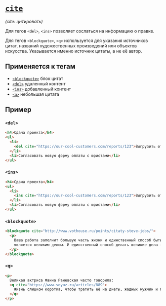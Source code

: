 # [`cite`](../index.md)

_(cite: цитировать)_

Для тегов `<del>`, `<ins>` позволяет сослаться на информацию о правке.

Для тегов `<blockquote>`, `<q>` используется для указания источников цитат, названий художественных произведений или объектов искусства. Указывается именно источник цитаты, а не её автор.

## Применяется к тегам

- [`<blockquote>`](../Tags/blockquote.md) блок цитат
- [`<del>`](../Tags/del.md) удаленный контент
- [`<ins>`](../Tags/ins.md) добавленный контент
- [`<q>`](../Tags/q.md) небольшая цитата

## Пример

### `<del>`

```html
<h4>Сдача проекта</h4>
<ul>
  <li>
    <del cite="https://our-cool-customers.com/reports/123">Выгрузить отчёт в сервис заказчика</del>
  </li>
  <li>Согласовать новую форму оплаты с юристами</li>
</ul>
```

### `<ins>`

```html
<h4>Сдача проекта</h4>
<ul>
  <li>
    <ins cite="https://our-cool-customers.com/reports/123">Выгрузить отчёт в сервис заказчика</ins>
  </li>
  <li>Согласовать новую форму оплаты с юристами</li>
</ul>
```

### `<blockquote>`

```html
<blockquote cite="http://www.vothouse.ru/points/citaty-steve-jobs/">
  <p>
    Ваша работа заполнит большую часть жизни и единственный способ быть полностью довольным — делать то, что по-вашему
    является великим делом. И единственный способ делать великие дела — любить то, что вы делаете.
  </p>
</blockquote>
```

### `<q>`

```html
<p>
  Великая актриса Фаина Раневская часто говорила:
  <q cite="https://www.soyuz.ru/articles/889">
    Жизнь слишком коротка, чтобы тратить её на диеты, жадных мужчин и плохое настроение.
  </q>
</p>
```
